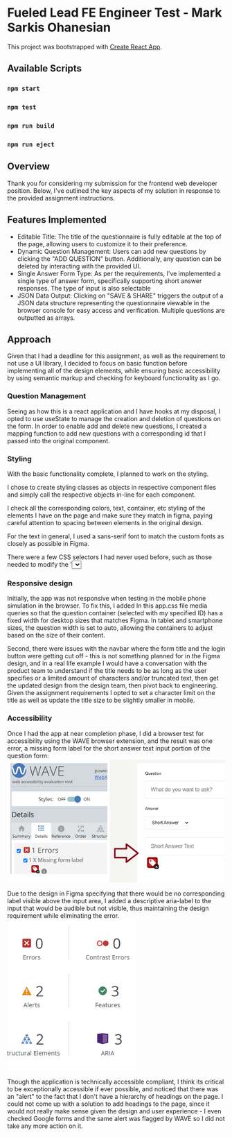 # Fueled Lead FE Engineer Test - Mark Sarkis Ohanesian

This project was bootstrapped with [Create React App](https://github.com/facebook/create-react-app).

## Available Scripts
### `npm start`
### `npm test`
### `npm run build`
### `npm run eject`

## Overview
Thank you for considering my submission for the frontend web developer position. Below, I've outlined the key aspects of my solution in response to the provided assignment instructions.

## Features Implemented
- Editable Title: The title of the questionnaire is fully editable at the top of the page, allowing users to customize it to their preference.
- Dynamic Question Management: Users can add new questions by clicking the "ADD QUESTION" button. Additionally, any question can be deleted by interacting with the provided UI.
- Single Answer Form Type: As per the requirements, I've implemented a single type of answer form, specifically supporting short answer responses. The type of input is also selectable
- JSON Data Output: Clicking on "SAVE & SHARE" triggers the output of a JSON data structure representing the questionnaire viewable in the browser console for easy access and verification. Multiple questions are outputted as arrays.

## Approach
Given that I had a deadline for this assignment, as well as the requirement to not use a UI library, I decided to focus on basic function before implementing all of the design elements, while ensuring basic accessibility by using semantic markup and checking for keyboard functionality as I go. 

### Question Management
Seeing as how this is a react application and I have hooks at my disposal, I opted to use useState to manage the creation and deletion of questions on the form. In order to enable add and delete new questions, I created a mapping function to add new questions with a corresponding id that I passed into the original component. 

### Styling
With the basic functionality complete, I planned to work on the styling. 

I chose to create styling classes as objects in respective component files and simply call the respective objects in-line for each component.  

I check all the corresponding colors, text, container, etc styling of the elements I have on the page and make sure they match in figma, paying careful attention to spacing between elements in the original design. 

For the text in general, I used a sans-serif font to match the custom fonts as closely as possible in Figma. 

There were a few CSS selectors I had never used before, such as those needed to modify the '<select>' arrow - for this I checked MDN docs, stackoverflow, and also asked chatGPT for an optimal solution.

### Responsive design
Initially, the app was not responsive when testing in the mobile phone simulation in the browser. To fix this, I added In this app.css file media queries so that the question container (selected with my specified ID) has a fixed width for desktop sizes that matches Figma.
In tablet and smartphone sizes, the question width is set to auto, allowing the containers to adjust based on the size of their content.

Second, there were issues with the navbar where the form title and the login button were getting cut off - this is not something planned for in the Figma design, and in a real life example I would have a conversation with the product team to understand if the title needs to be as long as the user specifies or a limited amount of characters and/or truncated text, then get the updated design from the design team, then pivot back to engineering. Given the assignment requirements I opted to set a character limit on the title as well as update the title size to be slightly smaller in mobile.

### Accessibility
Once I had the app at near completion phase, I did a browser test for accessibility using the WAVE browser extension, and the result was one error, a missing form label for the short answer text input portion of the question form: 
![Missing label error](/public/error-missing-label.png)

Due to the design in Figma specifying that there would be no corresponding label visible above the input area, I added a descriptive aria-label to the input that would be audible but not visible, thus maintaining the design requirement while eliminating the error.
![Fixed label error](/public/fixed-missing-label.png)

Though the application is technically accessible compliant, I think its critical to be exceptionally accessible if ever possible, and noticed that there was an "alert" to the fact that I don't have a hierarchy of headings on the page. I could not come up with a solution to add headings to the page, since it would not really make sense given the design and user experience - I even checked Google forms and the same alert was flagged by WAVE so I did not take any more action on it.